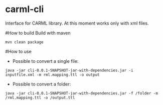 # carml-cli
Interface for CARML library. At this moment works only with xml files.

#How to build
Build with maven
```
mvn clean package
```

#How to use
- Possible to convert a single file:
```
java -jar cli-0.0.1-SNAPSHOT-jar-with-dependencies.jar -i inputfile.xml -m rml.mapping.ttl -o output
```

- Possible to convert a folder:
```
java -jar cli-0.0.1-SNAPSHOT-jar-with-dependencies.jar -f /folder -m /rml.mapping.ttl -o /output.ttl
```

